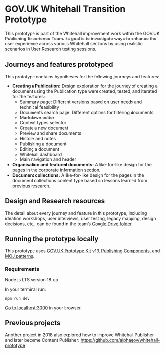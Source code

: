 # GOV.UK Whitehall Transition Prototype

This prototype is part of the Whitehall improvement work within the GOV.UK Publishing Experience Team. Its goal is to investigate ways to enhance the user experience across various Whitehall sections by using realistic scenarios in User Research testing sessions.

## Journeys and features prototyped

This prototype contains hypotheses for the following journeys and features:

- **Creating a Publication:** Design exploration for the journey of creating a document using the Publication type were created, tested, and iterated for the features:
    - Summary page: Different versions based on user needs and technical feasibility
    - Documents search page: Different options for filtering documents
    - Markdown editor
    - Content types selector
    - Create a new document
    - Preview and share documents
    - History and notes
    - Publishing a document
    - Editing a document
    - Whitehall dashboard
    - Main navigation and header
- **Organisation and featured documents:** A like-for-like design for the pages in the corporate information section.
- **Document collections:** A like-for-like design for the pages in the document collections content type based on lessons learned from previous research.

## Design and Research resources

The detail about every journey and feature in this prototype, including ideation workshops, user interviews, user testing, legacy mapping, design decisions, etc., can be found in the team’s [Google Drive folder](https://drive.google.com/drive/folders/1BScq4ZitS40z15dVcyLs4qn2U9OnAhmo)

## Running the prototype locally

This prototype uses [GOV.UK Prototype Kit](https://prototype-kit.service.gov.uk/docs/) v13, [Publishing Components](https://components.publishing.service.gov.uk/component-guide), and [MOJ patterns](https://design-patterns.service.justice.gov.uk/).

### Requirements
Node.js LTS version 18.x.x

In your terminal run:
```
npm run dev
```
[Go to localhost:3000](http://localhost:3000/) in your browser.


## Previous projects

Another project in 2018 also explored how to improve Whitehall Publisher and later become Content Publisher:
https://github.com/alphagov/whitehall-prototype
